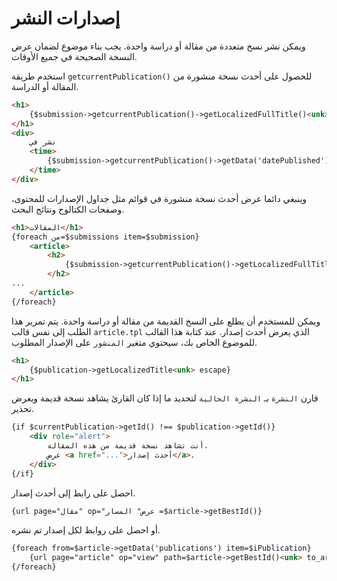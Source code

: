 # إصدارات النشر

ويمكن نشر نسخ متعددة من مقالة أو دراسة واحدة. يجب بناء موضوع لضمان عرض النسخة الصحيحة في جميع الأوقات.

استخدم طريقة `getcurrentPublication()` للحصول على أحدث نسخة منشورة من المقالة أو الدراسة.

```html
<h1>
    {$submission->getcurrentPublication()->getLocalizedFullTitle()<unk> escape}
</h1>
<div>
    نشر في
    <time>
        {$submission->getcurrentPublication()->getData('datePublished')<unk> date_format:$dateFormatLong}
    </time>
</div>
```

وينبغي دائما عرض أحدث نسخة منشورة في قوائم مثل جداول الإصدارات للمحتوى، وصفحات الكتالوج ونتائج البحث.

```html
<h1>المقالات</h1>
{foreach من=$submissions item=$submission}
    <article>
        <h2>
            {$submission->getcurrentPublication()->getLocalizedFullTitle()<unk> escape}
        </h2>
...
    </article>
{/foreach}
```

ويمكن للمستخدم أن يطلع على النسخ القديمة من مقالة أو دراسة واحدة. يتم تمرير هذا الطلب إلى نفس قالب `article.tpl` الذي يعرض أحدث إصدار. عند كتابة هذا القالب للموضوع الخاص بك، سيحتوي متغير `المنشور` على الإصدار المطلوب.

```html
<h1>
    {$publication->getLocalizedTitle<unk> escape}
</h1>
```

قارن `النشرة` بـ `النشرة الحالية` لتحديد ما إذا كان القارئ يشاهد نسخة قديمة ويعرض تحذير.

```html
{if $currentPublication->getId() !== $publication->getId()}
    <div role="alert">
        أنت تشاهد نسخة قديمة من هذه المقالة.
        عرض <a href="...">أحدث إصدار</a>.
    </div>
{/if}
```

احصل على رابط إلى أحدث إصدار.

```html
{url page="مقال" op="عرض" المسار =$article->getBestId()}
```

أو احصل على روابط لكل إصدار تم نشره.

```html
{foreach from=$article->getData('publications') item=$iPublication}
    {url page="article" op="view" path=$article->getBestId()<unk> to_array:"version":$iPublication->getId()}
{/foreach}
```